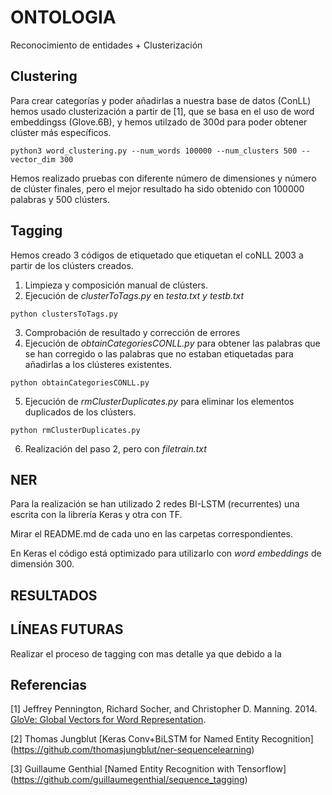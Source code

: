 # ONTOLOGIA
Reconocimiento de entidades + Clusterización

Clustering
------------------

Para crear categorías y poder añadirlas a nuestra base de datos (ConLL) hemos usado clusterización a partir de [1], que se basa en el uso de word embeddingss (Glove.6B), y hemos utilzado de 300d para poder obtener clúster más específicos.

```
python3 word_clustering.py --num_words 100000 --num_clusters 500 --vector_dim 300

```
Hemos realizado pruebas con diferente número de dimensiones y número de clúster finales, pero el mejor resultado ha sido obtenido con 100000 palabras y 500 clústers.


Tagging
--------------------

Hemos creado 3 códigos de etiquetado que etiquetan el coNLL 2003 a partir de los clústers creados. 

1. Limpieza y composición manual de clústers. 
2. Ejecución de _clusterToTags.py_ en _testa.txt y testb.txt_
```
python clustersToTags.py
```
3. Comprobación de resultado y corrección de errores
4. Ejecución de _obtainCategoriesCONLL.py_ para obtener las palabras que se han corregido o las palabras que no estaban etiquetadas para añadirlas a los clústeres existentes. 
```
python obtainCategoriesCONLL.py
```
5. Ejecución de _rmClusterDuplicates.py_ para eliminar los elementos duplicados de los clústers.
```
python rmClusterDuplicates.py
```
6. Realización del paso 2, pero con _filetrain.txt_

NER
--------------------

Para la realización se han utilizado 2 redes BI-LSTM (recurrentes) una escrita con la librería Keras y otra con TF. 

Mirar el README.md de cada uno en las carpetas correspondientes. 

En Keras el código está optimizado para utilizarlo con _word embeddings_ de dimensión 300.

RESULTADOS
--------------------


LÍNEAS FUTURAS
--------------------

Realizar el proceso de tagging con mas detalle ya que debido a la 


## Referencias

[1] Jeffrey Pennington, Richard Socher, and Christopher D. Manning. 2014. [GloVe: Global Vectors for Word Representation](https://nlp.stanford.edu/pubs/glove.pdf).

[2] Thomas Jungblut [Keras Conv+BiLSTM for Named Entity Recognition] (https://github.com/thomasjungblut/ner-sequencelearning)

[3] Guillaume Genthial [Named Entity Recognition with Tensorflow] (https://github.com/guillaumegenthial/sequence_tagging)
